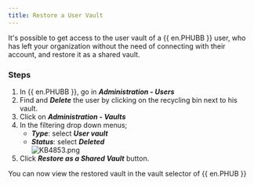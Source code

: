 ```yaml
---
title: Restore a User Vault
---
```


It's possible to get access to the user vault of a {{ en.PHUBB }} user, who has left your organization without the need of connecting with their account, and restore it as a shared vault.

### Steps

1. In {{ en.PHUBB }}, go in ***Administration - Users***
1. Find and ***Delete*** the user by clicking on the recycling bin next to his vault.
1. Click on ***Administration - Vaults***
1. In the filtering drop down menus;
   - ***Type***: select ***User vault***
   - ***Status***: select ***Deleted***  
   ![KB4853.png](/img/en/kb/KB4853.png)
1. Click ***Restore as a Shared Vault*** button.  

You can now view the restored vault in the vault selector of {{ en.PHUB }}
